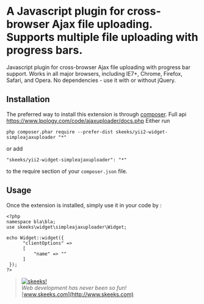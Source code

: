 A Javascript plugin for cross-browser Ajax file uploading. Supports multiple file uploading with progress bars.
===============================================================================================================
Javascript plugin for cross-browser Ajax file uploading with progress bar support. Works in all major browsers, including IE7+, Chrome, Firefox, Safari, and Opera. No dependencies - use it with or without jQuery.

Installation
------------

The preferred way to install this extension is through [composer](http://getcomposer.org/download/).
Full api https://www.lpology.com/code/ajaxuploader/docs.php
Either run

```
php composer.phar require --prefer-dist skeeks/yii2-widget-simpleajaxuploader "*"
```

or add

```
"skeeks/yii2-widget-simpleajaxuploader": "*"
```

to the require section of your `composer.json` file.


Usage
-----

Once the extension is installed, simply use it in your code by :

```
<?php
namespace bla\bla;
use skeeks\widget\simpleajaxuploader\Widget;

echo Widget::widget({
      "clientOptions" =>
      [
          "name" => ""
      ]
 });
?>
```


> [![skeeks!](https://gravatar.com/userimage/74431132/13d04d83218593564422770b616e5622.jpg)](http://www.skeeks.com)  
<i>Web development has never been so fun!</i>  
[www.skeeks.com](http://www.skeeks.com)
